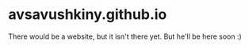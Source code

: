 # avsavushkiny.github.io
There would be a website, but it isn't there yet. But he'll be here soon :)
